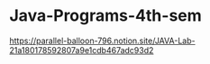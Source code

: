 # Java-Programs-4th-sem


https://parallel-balloon-796.notion.site/JAVA-Lab-21a180178592807a9e1cdb467adc93d2
